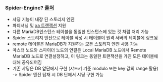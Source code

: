 ### Spider-Engine? [출처](https://rastalion.me/spider-%EC%97%94%EC%A7%84%EC%9D%84-%EC%9D%B4%EC%9A%A9%ED%95%9C-%EC%83%A4%EB%94%A9-%ED%99%98%EA%B2%BD-%EA%B5%AC%EC%B6%95-01/)
- 샤딩 기능이 내장 된 스토리지 엔진
- 파티셔닝 및 [xa 트랜잭션](./xa_transaction.md) 지원
- 다른 MariaDB인스턴스 테이블을 동일한 인스턴스에 있는 것 처럼 처리 가능
- Spider 스토리지 엔진으로 테이블 작성 시 테이블이 원격 서버의 테이블에 링크됨
- remote 테이블은 MariaDB가 지원하는 모든 스토리지 엔진 사용 가능
- 마스터 노드와 스파이더 노드의 연결은 Local MariaDB 노드에서 Remote MariaDB 노드로 연결설정하고, 이 링크는 동일한 트랜잭션을 가진 모든 테이블에 대해 공유되어짐
- 기존 샤딩은 DB 앞단에서 구현 (샤드키 기준 modulo 또는 key 값의 range 활용) -> Spider 엔진 탑재 시 DB 단에서 샤딩 구현 가능
